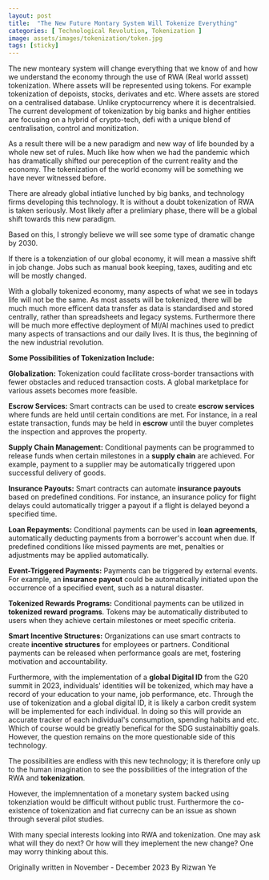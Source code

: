 ```yaml
---
layout: post
title:  "The New Future Montary System Will Tokenize Everything"
categories: [ Technological Revolution, Tokenization ]
image: assets/images/tokenization/token.jpg
tags: [sticky]
---
```


The new monteary system will change everything that we know of and how we understand the economy through the use of RWA (Real world assset) tokenization.
Where assets will be represented using tokens. For example tokenization of depoists, stocks, derivates and etc. Where assets are stored on a centralised database.
Unlike cryptocurrency where it is decentralsied. The current development of tokenization by big banks and higher entities are focusing on a hybrid of crypto-tech, defi with a unique blend of centralisation, control and monitization. 

As a result there will be a new paradigm and new way of life bounded by a whole new set of rules. Much like how when we had the pandemic which has dramatically
shifted our pereception of the current reality and the economy. The tokenization of the world economy will be something we have never witnessed before.

There are already global intiative lunched by big banks, and technology firms developing this technology. It is without a doubt tokenization of RWA is taken seriously.
Most likely after a prelimiary phase, there will be a global shift towards this new paradigm.

Based on this, I strongly believe we will see some type of dramatic change by 2030. 

If there is a tokenziation of our global economy, it will mean a massive shift in job change. 
Jobs such as manual book keeping, taxes, auditing and etc will be mostly changed. 

With a globally tokenized economy, many aspects of what we see in todays life will not be the same.
As most assets will be tokenized, there will be much much more efficent data transfer as data is standardised and stored centrally, rather than spreadsheets
and legacy systems. Furthermore there will be much more effective deployment of Ml/AI machines used to predict many aspects of transactions and our daily lives. 
It is thus, the beginning of the new industrial revolution. 

**Some Possibilities of Tokenization Include:**

**Globalization:**
Tokenization could facilitate cross-border transactions with fewer obstacles and reduced transaction costs. A global marketplace for various assets becomes more feasible.

**Escrow Services:**
Smart contracts can be used to create **escrow services** where funds are held until certain conditions are met. For instance, in a real estate transaction, funds may be held in **escrow** until the buyer completes the inspection and approves the property.

**Supply Chain Management:**
Conditional payments can be programmed to release funds when certain milestones in a **supply chain** are achieved. For example, payment to a supplier may be automatically triggered upon successful delivery of goods.

**Insurance Payouts:**
Smart contracts can automate **insurance payouts** based on predefined conditions. For instance, an insurance policy for flight delays could automatically trigger a payout if a flight is delayed beyond a specified time.

**Loan Repayments:**
Conditional payments can be used in **loan agreements**, automatically deducting payments from a borrower's account when due. If predefined conditions like missed payments are met, penalties or adjustments may be applied automatically.

**Event-Triggered Payments:**
Payments can be triggered by external events. For example, an **insurance payout** could be automatically initiated upon the occurrence of a specified event, such as a natural disaster.

**Tokenized Rewards Programs:**
Conditional payments can be utilized in **tokenized reward programs**. Tokens may be automatically distributed to users when they achieve certain milestones or meet specific criteria.

**Smart Incentive Structures:**
Organizations can use smart contracts to create **incentive structures** for employees or partners. Conditional payments can be released when performance goals are met, fostering motivation and accountability.

Furthermore, with the implementation of a **global Digital ID** from the G20 summit in 2023, individuals' identities will be tokenized, which may have a record of your education to your name, job performance, etc.
Through the use of tokenization and a global digital ID, it is likely a carbon credit system will be implemented for each individual. In doing so this will provide an accurate tracker of each individual's consumption, spending habits
and etc. Which of course would be greatly benefical for the SDG sustainabiltiy goals. However, the question remains on the more questionable side of this technology. 

The possibilities are endless with this new technology; it is therefore only up to the human imagination to see the possibilities of the integration of the RWA and **tokenization**.

However, the implemnentation of a monetary system backed using tokenziation would be difficult without public trust. 
Furthermore the co-existence of tokenization and fiat currecny can be an issue as shown through several pilot studies. 

With many special interests looking into RWA and tokenization. One may ask what will they do next? Or how will they imeplement the new change?
One may worry thinking about this. 

Originally written in November - December 2023 By Rizwan Ye 
